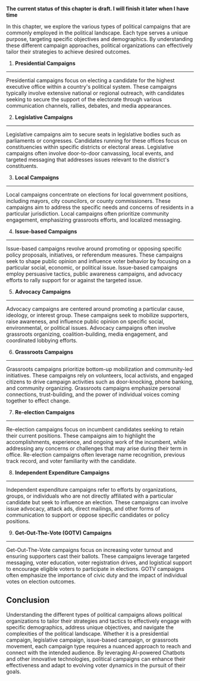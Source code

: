 **The current status of this chapter is draft. I will finish it later when I have time**

In this chapter, we explore the various types of political campaigns that are commonly employed in the political landscape. Each type serves a unique purpose, targeting specific objectives and demographics. By understanding these different campaign approaches, political organizations can effectively tailor their strategies to achieve desired outcomes.

1. **Presidential Campaigns**
-----------------------------

Presidential campaigns focus on electing a candidate for the highest executive office within a country's political system. These campaigns typically involve extensive national or regional outreach, with candidates seeking to secure the support of the electorate through various communication channels, rallies, debates, and media appearances.

2. **Legislative Campaigns**
----------------------------

Legislative campaigns aim to secure seats in legislative bodies such as parliaments or congresses. Candidates running for these offices focus on constituencies within specific districts or electoral areas. Legislative campaigns often involve door-to-door canvassing, local events, and targeted messaging that addresses issues relevant to the district's constituents.

3. **Local Campaigns**
----------------------

Local campaigns concentrate on elections for local government positions, including mayors, city councilors, or county commissioners. These campaigns aim to address the specific needs and concerns of residents in a particular jurisdiction. Local campaigns often prioritize community engagement, emphasizing grassroots efforts, and localized messaging.

4. **Issue-based Campaigns**
----------------------------

Issue-based campaigns revolve around promoting or opposing specific policy proposals, initiatives, or referendum measures. These campaigns seek to shape public opinion and influence voter behavior by focusing on a particular social, economic, or political issue. Issue-based campaigns employ persuasive tactics, public awareness campaigns, and advocacy efforts to rally support for or against the targeted issue.

5. **Advocacy Campaigns**
-------------------------

Advocacy campaigns are centered around promoting a particular cause, ideology, or interest group. These campaigns seek to mobilize supporters, raise awareness, and influence public opinion on specific social, environmental, or political issues. Advocacy campaigns often involve grassroots organizing, coalition-building, media engagement, and coordinated lobbying efforts.

6. **Grassroots Campaigns**
---------------------------

Grassroots campaigns prioritize bottom-up mobilization and community-led initiatives. These campaigns rely on volunteers, local activists, and engaged citizens to drive campaign activities such as door-knocking, phone banking, and community organizing. Grassroots campaigns emphasize personal connections, trust-building, and the power of individual voices coming together to effect change.

7. **Re-election Campaigns**
----------------------------

Re-election campaigns focus on incumbent candidates seeking to retain their current positions. These campaigns aim to highlight the accomplishments, experience, and ongoing work of the incumbent, while addressing any concerns or challenges that may arise during their term in office. Re-election campaigns often leverage name recognition, previous track record, and voter familiarity with the candidate.

8. **Independent Expenditure Campaigns**
----------------------------------------

Independent expenditure campaigns refer to efforts by organizations, groups, or individuals who are not directly affiliated with a particular candidate but seek to influence an election. These campaigns can involve issue advocacy, attack ads, direct mailings, and other forms of communication to support or oppose specific candidates or policy positions.

9. **Get-Out-The-Vote (GOTV) Campaigns**
----------------------------------------

Get-Out-The-Vote campaigns focus on increasing voter turnout and ensuring supporters cast their ballots. These campaigns leverage targeted messaging, voter education, voter registration drives, and logistical support to encourage eligible voters to participate in elections. GOTV campaigns often emphasize the importance of civic duty and the impact of individual votes on election outcomes.

Conclusion
----------

Understanding the different types of political campaigns allows political organizations to tailor their strategies and tactics to effectively engage with specific demographics, address unique objectives, and navigate the complexities of the political landscape. Whether it is a presidential campaign, legislative campaign, issue-based campaign, or grassroots movement, each campaign type requires a nuanced approach to reach and connect with the intended audience. By leveraging AI-powered Chatbots and other innovative technologies, political campaigns can enhance their effectiveness and adapt to evolving voter dynamics in the pursuit of their goals.
